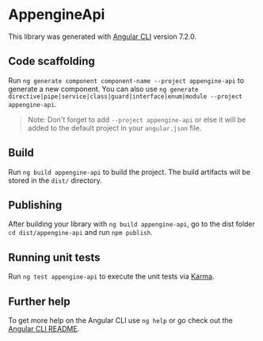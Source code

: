 # AppengineApi

This library was generated with [Angular CLI](https://github.com/angular/angular-cli) version 7.2.0.

## Code scaffolding

Run `ng generate component component-name --project appengine-api` to generate a new component. You can also use `ng generate directive|pipe|service|class|guard|interface|enum|module --project appengine-api`.
> Note: Don't forget to add `--project appengine-api` or else it will be added to the default project in your `angular.json` file. 

## Build

Run `ng build appengine-api` to build the project. The build artifacts will be stored in the `dist/` directory.

## Publishing

After building your library with `ng build appengine-api`, go to the dist folder `cd dist/appengine-api` and run `npm publish`.

## Running unit tests

Run `ng test appengine-api` to execute the unit tests via [Karma](https://karma-runner.github.io).

## Further help

To get more help on the Angular CLI use `ng help` or go check out the [Angular CLI README](https://github.com/angular/angular-cli/blob/master/README.md).
